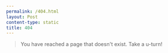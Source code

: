 ```yaml
---
permalink: /404.html
layout: Post
content-type: static
title: 404
---
```

> You have reached a page that doesn't exist. Take a u-turn!